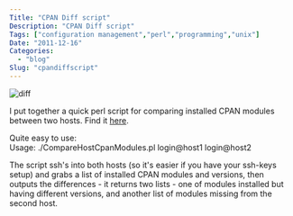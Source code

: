 ```yaml
---
Title: "CPAN Diff script"
Description: "CPAN Diff script"
Tags: ["configuration management","perl","programming","unix"]
Date: "2011-12-16"
Categories:
  - "blog"
Slug: "cpandiffscript"
---
```

<p><img src="http://theslowbullet.files.wordpress.com/2011/01/clonecover.jpg" alt="diff" /></p><p>I put together a quick perl script for comparing installed CPAN modules between two hosts. Find it <a href="https://github.com/sideb0ard/CPANDiff" title="CPANDiff" target="_blank">here</a>.</p><p>Quite easy to use:<br />Usage: ./CompareHostCpanModules.pl login@host1 login@host2</p><p>The script ssh's into both hosts (so it's easier if you have your ssh-keys setup) and grabs a list of installed CPAN modules and versions, then outputs the differences - it returns two lists - one of modules installed but having different versions, and another list of modules missing from the second host. </p>
